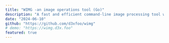 ```yaml
---
title: "WIMG -an image operations tool (Go)"
description: "A fast and efficient command-line image processing tool written in Go. Convert images between formats and compress them with ease."
date: "2024-06-10"
github: "https://github.com/d3xfoo/wimg"
# demo: "https://wimg.d3x.foo"
featured: true
---
```

